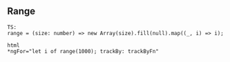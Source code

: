 Range
----------
    TS:
    range = (size: number) => new Array(size).fill(null).map((_, i) => i);
    
    html
    *ngFor="let i of range(1000); trackBy: trackByFn"
